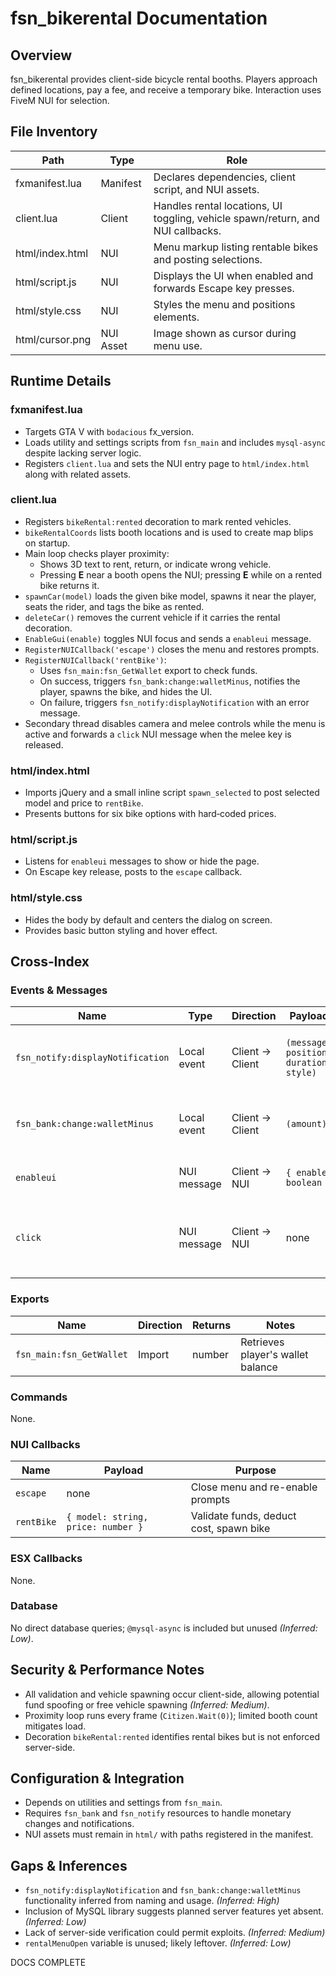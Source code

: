 # fsn_bikerental Documentation

## Overview
fsn_bikerental provides client-side bicycle rental booths. Players approach defined locations, pay a fee, and receive a temporary bike. Interaction uses FiveM NUI for selection.

## File Inventory
| Path | Type | Role |
| ---- | ---- | ---- |
| fxmanifest.lua | Manifest | Declares dependencies, client script, and NUI assets. |
| client.lua | Client | Handles rental locations, UI toggling, vehicle spawn/return, and NUI callbacks. |
| html/index.html | NUI | Menu markup listing rentable bikes and posting selections. |
| html/script.js | NUI | Displays the UI when enabled and forwards Escape key presses. |
| html/style.css | NUI | Styles the menu and positions elements. |
| html/cursor.png | NUI Asset | Image shown as cursor during menu use. |

## Runtime Details

### fxmanifest.lua
- Targets GTA V with `bodacious` fx_version.
- Loads utility and settings scripts from `fsn_main` and includes `mysql-async` despite lacking server logic.
- Registers `client.lua` and sets the NUI entry page to `html/index.html` along with related assets.

### client.lua
- Registers `bikeRental:rented` decoration to mark rented vehicles.
- `bikeRentalCoords` lists booth locations and is used to create map blips on startup.
- Main loop checks player proximity:
  - Shows 3D text to rent, return, or indicate wrong vehicle.
  - Pressing **E** near a booth opens the NUI; pressing **E** while on a rented bike returns it.
- `spawnCar(model)` loads the given bike model, spawns it near the player, seats the rider, and tags the bike as rented.
- `deleteCar()` removes the current vehicle if it carries the rental decoration.
- `EnableGui(enable)` toggles NUI focus and sends a `enableui` message.
- `RegisterNUICallback('escape')` closes the menu and restores prompts.
- `RegisterNUICallback('rentBike')`:
  - Uses `fsn_main:fsn_GetWallet` export to check funds.
  - On success, triggers `fsn_bank:change:walletMinus`, notifies the player, spawns the bike, and hides the UI.
  - On failure, triggers `fsn_notify:displayNotification` with an error message.
- Secondary thread disables camera and melee controls while the menu is active and forwards a `click` NUI message when the melee key is released.

### html/index.html
- Imports jQuery and a small inline script `spawn_selected` to post selected model and price to `rentBike`.
- Presents buttons for six bike options with hard‑coded prices.

### html/script.js
- Listens for `enableui` messages to show or hide the page.
- On Escape key release, posts to the `escape` callback.

### html/style.css
- Hides the body by default and centers the dialog on screen.
- Provides basic button styling and hover effect.

## Cross‑Index

### Events & Messages
| Name | Type | Direction | Payload | Notes |
|------|------|-----------|---------|------|
| `fsn_notify:displayNotification` | Local event | Client → Client | `(message, position, duration, style)` | External notification system *(Inferred: High)* |
| `fsn_bank:change:walletMinus` | Local event | Client → Client | `(amount)` | Deducts cash from wallet *(Inferred: High)* |
| `enableui` | NUI message | Client → NUI | `{ enable: boolean }` | Shows or hides the menu |
| `click` | NUI message | Client → NUI | none | Simulates a mouse click while controls are disabled |

### Exports
| Name | Direction | Returns | Notes |
|------|-----------|---------|------|
| `fsn_main:fsn_GetWallet` | Import | number | Retrieves player's wallet balance |

### Commands
None.

### NUI Callbacks
| Name | Payload | Purpose |
|------|---------|---------|
| `escape` | none | Close menu and re-enable prompts |
| `rentBike` | `{ model: string, price: number }` | Validate funds, deduct cost, spawn bike |

### ESX Callbacks
None.

### Database
No direct database queries; `@mysql-async` is included but unused *(Inferred: Low)*.

## Security & Performance Notes
- All validation and vehicle spawning occur client-side, allowing potential fund spoofing or free vehicle spawning *(Inferred: Medium)*.
- Proximity loop runs every frame (`Citizen.Wait(0)`); limited booth count mitigates load.
- Decoration `bikeRental:rented` identifies rental bikes but is not enforced server-side.

## Configuration & Integration
- Depends on utilities and settings from `fsn_main`.
- Requires `fsn_bank` and `fsn_notify` resources to handle monetary changes and notifications.
- NUI assets must remain in `html/` with paths registered in the manifest.

## Gaps & Inferences
- `fsn_notify:displayNotification` and `fsn_bank:change:walletMinus` functionality inferred from naming and usage. *(Inferred: High)*
- Inclusion of MySQL library suggests planned server features yet absent. *(Inferred: Low)*
- Lack of server-side verification could permit exploits. *(Inferred: Medium)*
- `rentalMenuOpen` variable is unused; likely leftover. *(Inferred: Low)*

DOCS COMPLETE
